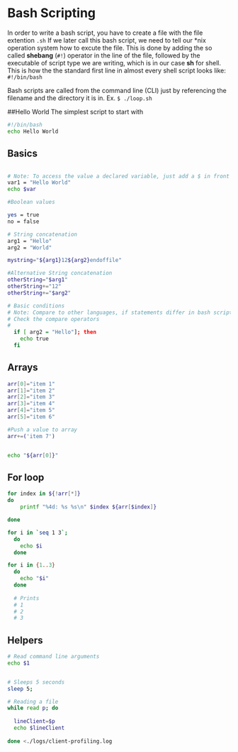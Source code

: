 # Bash Scripting

In order to write a bash script, you have to create a file with the file extention ```.sh``` If we later call this bash script, we need to tell our *nix operation system how to excute the file. This is done by adding the so called **shebang** (```#!```) operator in the line of the file, followed by the executable of script type we are writing, which is in our case **sh** for shell. This is how the the standard first line in almost every shell script looks like: ``` #!/bin/bash```


Bash scripts are called from the command line (CLI) just by referencing the filename and the directory it is in. Ex. ```$ ./loop.sh```

##Hello World
The simplest script to start with
```Bash
#!/bin/bash          
echo Hello World    
```




## Basics

```Bash

# Note: To access the value a declared variable, just add a $ in front of the variable name.
var1 = "Hello World"
echo $var

#Boolean values

yes = true
no = false

# String concatenation
arg1 = "Hello"
arg2 = "World"

mystring="${arg1}12${arg2}endoffile"

#Alternative String concatenation
otherString="$arg1"
otherString+="12"
otherString+="$arg2"

# Basic conditions
# Note: Compare to other languages, if statements differ in bash scripting.
# Check the compare operators
#
  if [ arg2 = "Hello"]; then
    echo true
  fi


```
## Arrays

```Bash
arr[0]="item 1"
arr[1]="item 2"
arr[2]="item 3"
arr[3]="item 4"
arr[4]="item 5"
arr[5]="item 6"

#Push a value to array
arr+=('item 7')


echo "${arr[0]}"

```

## For loop
```Bash
for index in ${!arr[*]}
do
    printf "%4d: %s %s\n" $index ${arr[$index]}

done

for i in `seq 1 3`;
  do
    echo $i
  done  

for i in {1..3}
  do
    echo "$i"
  done   
  
  # Prints
  # 1
  # 2
  # 3  

```




## Helpers
```Bash
# Read command line arguments
echo $1


# Sleeps 5 seconds
sleep 5;

# Reading a file
while read p; do
  
  lineClient=$p
  echo $lineClient
  
done <./logs/client-profiling.log
```

  

